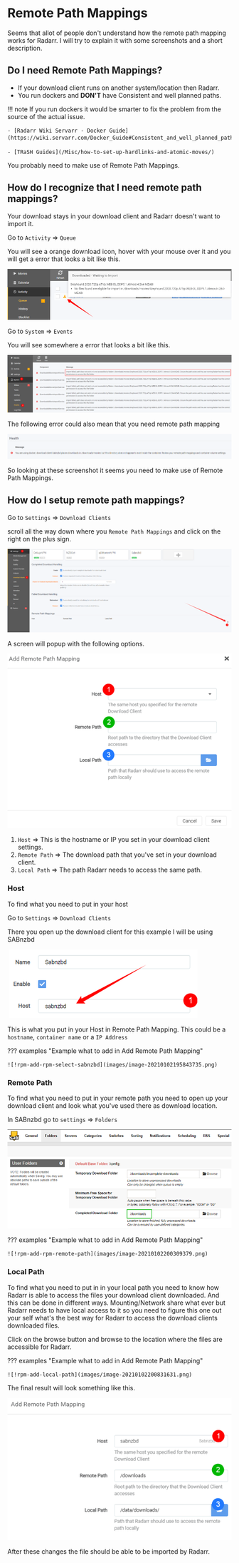 # Remote Path Mappings

Seems that allot of people don't understand how the remote path mapping works for Radarr. I will try to explain it with some screenshots and a short description.

## Do I need Remote Path Mappings?

- If your download client runs on another system/location then Radarr.
- You run dockers and **DON'T** have Consistent and well planned paths.

!!! note
    If you run dockers it would be smarter to fix the problem from the source of the actual issue.

    - [Radarr Wiki Servarr - Docker Guide](https://wiki.servarr.com/Docker_Guide#Consistent_and_well_planned_paths)

    - [TRaSH Guides](/Misc/how-to-set-up-hardlinks-and-atomic-moves/)

You probably need to make use of Remote Path Mappings.

## How do I recognize that I need remote path mappings?

Your download stays in your download client and Radarr doesn't want to import it.

Go to `Activity` => `Queue`

You will see a orange download icon, hover with your mouse over it and you will get a error that looks a bit like this.

![!rpm-activity-waiting-for-import](images/image-20210102181350246.png)

Go to `System` => `Events`

You will see somewhere a error that looks a bit like this.

![!rpm-system-events](images/image-20210102181927101.png)

The following error could also mean that you need remote path mapping

![!rpm-health-issue](images/image-20210102183828118.png)

So looking at these screenshot it seems you need to make use of Remote Path Mappings.

## How do I setup remote path mappings?

Go to `Settings` => `Download Clients`

scroll all the way down where you `Remote Path Mappings` and click on the right on the plus sign.

![!rpm-settings-download-clients](images/image-20210102185217617.png)

A screen will popup with the following options.

![!rpm-add-rpm](images/image-20210102185630607.png)

1. `Host` => This is the hostname or IP you set in your download client settings.
2. `Remote Path` => The download path that you've set in your download client.
3. `Local Path` => The path Radarr needs to access the same path.

### Host

To find what you need to put in your host

Go to `Settings` => `Download Clients`

There you open up the download client for this example I will be using SABnzbd

​    ![!rpm-sabnzbd-host](images/image-20210102195435946.png)

This is what you put in your Host in Remote Path Mapping.
This could be a `hostname`, `container name` or a `IP Address`

??? examples "Example what to add in Add Remote Path Mapping"

    ![!rpm-add-rpm-select-sabnzbd](images/image-20210102195843735.png)

### Remote Path

To find what you need to put in your remote path you need to open up your download client and look what you've used there as download location.

In SABnzbd go to `settings` => `Folders`

![!image-20210102200203884](images/image-20210102200203884.png)

??? examples "Example what to add in Add Remote Path Mapping"

    ![!rpm-add-rpm-remote-path](images/image-20210102200309379.png)

### Local Path

To find what you need to put in in your local path you need to know how Radarr is able to access the files your download client downloaded. And this can be done in different ways. Mounting/Network share what ever but Radarr needs to have local access to it so you need to figure this one out your self what's the best way for Radarr to access the download clients downloaded files.

Click on the browse button and browse to the location where the files are accessible for Radarr.

??? examples "Example what to add in Add Remote Path Mapping"

    ![!rpm-add-local-path](images/image-20210102200831631.png)

The final result will look something like this.

![!rpm-final-results](images/image-20210102201133172.png)

After these changes the file should be able to be imported by Radarr.
